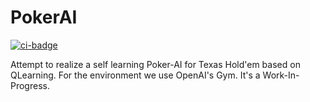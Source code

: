 # PokerAI

[![ci-badge][]][ci]

Attempt to realize a self learning Poker-AI for Texas Hold'em based on QLearning. For the environment we use OpenAI's Gym.
It's a Work-In-Progress.

[ci-badge]: https://dev.azure.com/pokeraigym/PokerAIGym/_apis/build/status/pokeraigym.PokerAI?branchName=master
[ci]: https://dev.azure.com/pokeraigym/PokerAIGym/_build/latest?definitionId=1&branchName=master
